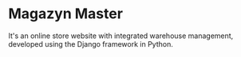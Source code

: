 # Magazyn Master 

It's an online store website with integrated warehouse management, developed using the Django framework in Python. 
